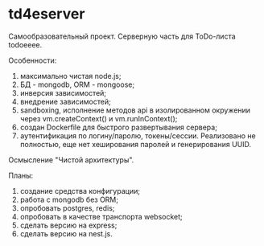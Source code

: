 # td4eserver

Самообразовательный проект.
Серверную часть для ToDo-листа todoeeee.

Особенности:
1. максимально чистая node.js;
2. БД - mongodb, ORM - mongoose;
3. инверсия зависимостей;
4. внедрение зависимостей;
5. sandboxing, исполнение методов api в изолированном окружении через vm.createContext() и vm.runInContext();
6. создан Dockerfile для быстрого развертывания сервера;
7. аутентификация по логину/паролю, токены/сессии. Реализовано не полностью, еще нет хеширования паролей и генерирования UUID.

Осмысление "Чистой архитектуры".

Планы:
1. создание средства конфигурации;
2. работа с mongodb без ORM;
3. опробовать postgres, redis;
4. опробовать в качестве транспорта websocket;
5. сделать версию на express;
6. сделать версию на nest.js.
